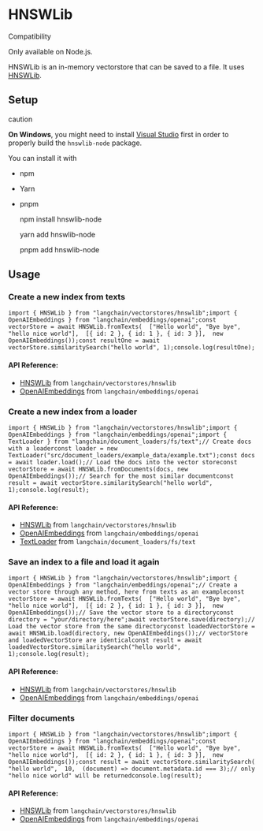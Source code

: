 HNSWLib
=======

Compatibility

Only available on Node.js.

HNSWLib is an in-memory vectorstore that can be saved to a file. It uses [HNSWLib](https://github.com/nmslib/hnswlib).

Setup[](#setup "Direct link to Setup")
---------------------------------------

caution

**On Windows**, you might need to install [Visual Studio](https://visualstudio.microsoft.com/downloads/) first in order to properly build the `hnswlib-node` package.

You can install it with

*   npm
*   Yarn
*   pnpm

    npm install hnswlib-node

    yarn add hnswlib-node

    pnpm add hnswlib-node

Usage[](#usage "Direct link to Usage")
---------------------------------------

### Create a new index from texts[](#create-a-new-index-from-texts "Direct link to Create a new index from texts")

    import { HNSWLib } from "langchain/vectorstores/hnswlib";import { OpenAIEmbeddings } from "langchain/embeddings/openai";const vectorStore = await HNSWLib.fromTexts(  ["Hello world", "Bye bye", "hello nice world"],  [{ id: 2 }, { id: 1 }, { id: 3 }],  new OpenAIEmbeddings());const resultOne = await vectorStore.similaritySearch("hello world", 1);console.log(resultOne);

#### API Reference:

*   [HNSWLib](/docs/api/vectorstores_hnswlib/classes/HNSWLib) from `langchain/vectorstores/hnswlib`
*   [OpenAIEmbeddings](/docs/api/embeddings_openai/classes/OpenAIEmbeddings) from `langchain/embeddings/openai`

### Create a new index from a loader[](#create-a-new-index-from-a-loader "Direct link to Create a new index from a loader")

    import { HNSWLib } from "langchain/vectorstores/hnswlib";import { OpenAIEmbeddings } from "langchain/embeddings/openai";import { TextLoader } from "langchain/document_loaders/fs/text";// Create docs with a loaderconst loader = new TextLoader("src/document_loaders/example_data/example.txt");const docs = await loader.load();// Load the docs into the vector storeconst vectorStore = await HNSWLib.fromDocuments(docs, new OpenAIEmbeddings());// Search for the most similar documentconst result = await vectorStore.similaritySearch("hello world", 1);console.log(result);

#### API Reference:

*   [HNSWLib](/docs/api/vectorstores_hnswlib/classes/HNSWLib) from `langchain/vectorstores/hnswlib`
*   [OpenAIEmbeddings](/docs/api/embeddings_openai/classes/OpenAIEmbeddings) from `langchain/embeddings/openai`
*   [TextLoader](/docs/api/document_loaders_fs_text/classes/TextLoader) from `langchain/document_loaders/fs/text`

### Save an index to a file and load it again[](#save-an-index-to-a-file-and-load-it-again "Direct link to Save an index to a file and load it again")

    import { HNSWLib } from "langchain/vectorstores/hnswlib";import { OpenAIEmbeddings } from "langchain/embeddings/openai";// Create a vector store through any method, here from texts as an exampleconst vectorStore = await HNSWLib.fromTexts(  ["Hello world", "Bye bye", "hello nice world"],  [{ id: 2 }, { id: 1 }, { id: 3 }],  new OpenAIEmbeddings());// Save the vector store to a directoryconst directory = "your/directory/here";await vectorStore.save(directory);// Load the vector store from the same directoryconst loadedVectorStore = await HNSWLib.load(directory, new OpenAIEmbeddings());// vectorStore and loadedVectorStore are identicalconst result = await loadedVectorStore.similaritySearch("hello world", 1);console.log(result);

#### API Reference:

*   [HNSWLib](/docs/api/vectorstores_hnswlib/classes/HNSWLib) from `langchain/vectorstores/hnswlib`
*   [OpenAIEmbeddings](/docs/api/embeddings_openai/classes/OpenAIEmbeddings) from `langchain/embeddings/openai`

### Filter documents[](#filter-documents "Direct link to Filter documents")

    import { HNSWLib } from "langchain/vectorstores/hnswlib";import { OpenAIEmbeddings } from "langchain/embeddings/openai";const vectorStore = await HNSWLib.fromTexts(  ["Hello world", "Bye bye", "hello nice world"],  [{ id: 2 }, { id: 1 }, { id: 3 }],  new OpenAIEmbeddings());const result = await vectorStore.similaritySearch(  "hello world",  10,  (document) => document.metadata.id === 3);// only "hello nice world" will be returnedconsole.log(result);

#### API Reference:

*   [HNSWLib](/docs/api/vectorstores_hnswlib/classes/HNSWLib) from `langchain/vectorstores/hnswlib`
*   [OpenAIEmbeddings](/docs/api/embeddings_openai/classes/OpenAIEmbeddings) from `langchain/embeddings/openai`